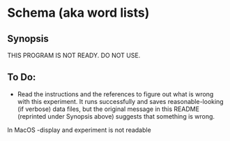 # Schema (aka word lists)

## Synopsis
THIS PROGRAM IS NOT READY. DO NOT USE.

## To Do:
- Read the instructions and the references to figure out what is wrong with this
experiment. It runs successfully and saves reasonable-looking (if verbose) data
files, but the original message in this README (reprinted under Synopsis above) 
suggests that something is wrong.


In MacOS
-display and experiment is not readable
